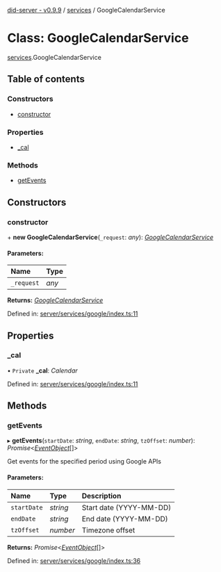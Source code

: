 [did-server - v0.9.9](../README.md) / [services](../modules/services.md) / GoogleCalendarService

# Class: GoogleCalendarService

[services](../modules/services.md).GoogleCalendarService

## Table of contents

### Constructors

- [constructor](services.googlecalendarservice.md#constructor)

### Properties

- [\_cal](services.googlecalendarservice.md#_cal)

### Methods

- [getEvents](services.googlecalendarservice.md#getevents)

## Constructors

### constructor

\+ **new GoogleCalendarService**(`_request`: *any*): [*GoogleCalendarService*](services.googlecalendarservice.md)

#### Parameters:

Name | Type |
:------ | :------ |
`_request` | *any* |

**Returns:** [*GoogleCalendarService*](services.googlecalendarservice.md)

Defined in: [server/services/google/index.ts:11](https://github.com/Puzzlepart/did/blob/dev/server/services/google/index.ts#L11)

## Properties

### \_cal

• `Private` **\_cal**: *Calendar*

Defined in: [server/services/google/index.ts:11](https://github.com/Puzzlepart/did/blob/dev/server/services/google/index.ts#L11)

## Methods

### getEvents

▸ **getEvents**(`startDate`: *string*, `endDate`: *string*, `tzOffset`: *number*): *Promise*<[*EventObject*](graphql.eventobject.md)[]\>

Get events for the specified period using Google APIs

#### Parameters:

Name | Type | Description |
:------ | :------ | :------ |
`startDate` | *string* | Start date (YYYY-MM-DD)   |
`endDate` | *string* | End date (YYYY-MM-DD)   |
`tzOffset` | *number* | Timezone offset    |

**Returns:** *Promise*<[*EventObject*](graphql.eventobject.md)[]\>

Defined in: [server/services/google/index.ts:36](https://github.com/Puzzlepart/did/blob/dev/server/services/google/index.ts#L36)
